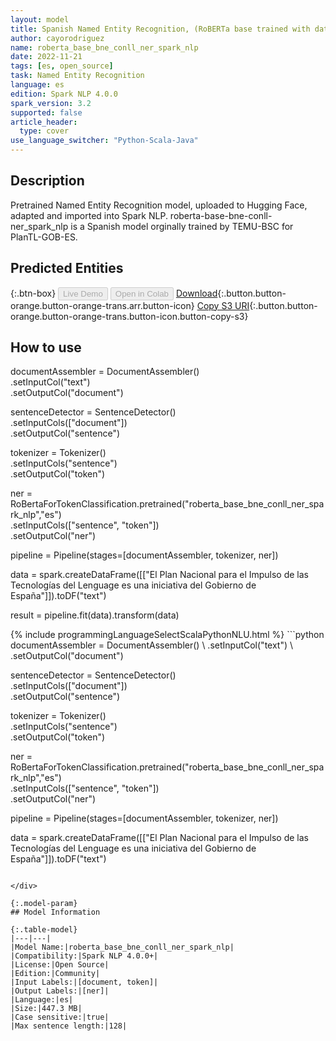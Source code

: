 ```yaml
---
layout: model
title: Spanish Named Entity Recognition, (RoBERTa base trained with data from the National Library of Spain (BNE) and CONLL 2003 data), by the TEMU Unit of the BSC-CNS
author: cayorodriguez
name: roberta_base_bne_conll_ner_spark_nlp
date: 2022-11-21
tags: [es, open_source]
task: Named Entity Recognition
language: es
edition: Spark NLP 4.0.0
spark_version: 3.2
supported: false
article_header:
  type: cover
use_language_switcher: "Python-Scala-Java"
---
```


## Description

Pretrained Named Entity Recognition model, uploaded to Hugging Face, adapted and imported into Spark NLP. roberta-base-bne-conll-ner_spark_nlp is a Spanish model orginally trained by TEMU-BSC for PlanTL-GOB-ES.

## Predicted Entities



{:.btn-box}
<button class="button button-orange" disabled>Live Demo</button>
<button class="button button-orange" disabled>Open in Colab</button>
[Download](https://s3.amazonaws.com/community.johnsnowlabs.com/cayorodriguez/roberta_base_bne_conll_ner_spark_nlp_es_4.0.0_3.2_1669018824287.zip){:.button.button-orange.button-orange-trans.arr.button-icon}
[Copy S3 URI](s3://community.johnsnowlabs.com/cayorodriguez/roberta_base_bne_conll_ner_spark_nlp_es_4.0.0_3.2_1669018824287.zip){:.button.button-orange.button-orange-trans.button-icon.button-copy-s3}

## How to use

documentAssembler = DocumentAssembler() \
    .setInputCol("text") \
    .setOutputCol("document")

sentenceDetector = SentenceDetector()\
.setInputCols(["document"])\
.setOutputCol("sentence")

tokenizer = Tokenizer() \
    .setInputCols("sentence") \
    .setOutputCol("token")
  
ner = RoBertaForTokenClassification.pretrained("roberta_base_bne_conll_ner_spark_nlp","es") \
    .setInputCols(["sentence", "token"]) \
    .setOutputCol("ner")
    
pipeline = Pipeline(stages=[documentAssembler, tokenizer, ner])

data = spark.createDataFrame([["El Plan Nacional para el Impulso de las Tecnologías del Lenguage es una iniciativa del Gobierno de España"]]).toDF("text")

result = pipeline.fit(data).transform(data)

<div class="tabs-box" markdown="1">
{% include programmingLanguageSelectScalaPythonNLU.html %}
```python
documentAssembler = DocumentAssembler() \
    .setInputCol("text") \
    .setOutputCol("document")

sentenceDetector = SentenceDetector()\
.setInputCols(["document"])\
.setOutputCol("sentence")

tokenizer = Tokenizer() \
    .setInputCols("sentence") \
    .setOutputCol("token")
  
ner = RoBertaForTokenClassification.pretrained("roberta_base_bne_conll_ner_spark_nlp","es") \
    .setInputCols(["sentence", "token"]) \
    .setOutputCol("ner")
    
pipeline = Pipeline(stages=[documentAssembler, tokenizer, ner])

data = spark.createDataFrame([["El Plan Nacional para el Impulso de las Tecnologías del Lenguage es una iniciativa del Gobierno de España"]]).toDF("text")
```

</div>

{:.model-param}
## Model Information

{:.table-model}
|---|---|
|Model Name:|roberta_base_bne_conll_ner_spark_nlp|
|Compatibility:|Spark NLP 4.0.0+|
|License:|Open Source|
|Edition:|Community|
|Input Labels:|[document, token]|
|Output Labels:|[ner]|
|Language:|es|
|Size:|447.3 MB|
|Case sensitive:|true|
|Max sentence length:|128|